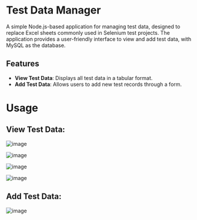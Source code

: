 # Test Data Manager

A simple Node.js-based application for managing test data, designed to replace Excel sheets commonly used in Selenium test projects. The application provides a user-friendly interface to view and add test data, with MySQL as the database.

## Features
- **View Test Data**: Displays all test data in a tabular format.
- **Add Test Data**: Allows users to add new test records through a form.



# Usage
## View Test Data:

![image](https://github.com/user-attachments/assets/fa92298b-a590-4f28-a77c-814a7105fcd2)

![image](https://github.com/user-attachments/assets/a6804695-34bc-4be6-ac2a-61805b28f263)

![image](https://github.com/user-attachments/assets/14b1118a-0cbc-4595-82ae-e7d42abf19ad)

![image](https://github.com/user-attachments/assets/359dbca0-07b5-4a86-adc4-ea6626161166)



## Add Test Data:

![image](https://github.com/user-attachments/assets/452ada90-8a0b-421d-93c6-83ccb44fa5b8)
